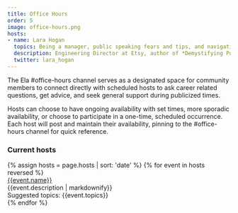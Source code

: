 ```yaml
---
title: Office Hours
order: 5
image: office-hours.png
hosts:
- name: Lara Hogan
  topics: Being a manager, public speaking fears and tips, and navigating being part of an underrepresented group in tech
  description: Engineering Director at Etsy, author of *Demystifying Public Speaking* and *Designing for Performance*
  twitter: lara_hogan
---
```


The Ela #office-hours channel serves as a designated space for community members to connect directly with scheduled hosts to ask career related questions, get advice, and seek general support during publicized times.

Hosts can choose to have ongoing availability with set times, more sporadic availability, or choose to participate in a one-time, scheduled occurrence. Each host will post and maintain their availability, pinning to the #office-hours channel for quick reference.

### Current hosts

<div class="events">
  {% assign hosts = page.hosts | sort: 'date' %}
  {% for event in hosts reversed %}
  <div class="event">
    <div style="background-image: url(/img/office-hours/{{event.name | slugify}}.jpg)" class="speaker-img-small event-img  hide-small"></div>
    <div class="event-details">
      <a href="https://twitter.com/{{event.twitter}}" class="speaker-name">{{event.name}}</a>
      <div class="speaker-description">{{event.description | markdownify}}</div>
      <div class="speaker-topics">Suggested topics: {{event.topics}}</div>
    </div>
  </div>
  {% endfor %}
</div>
